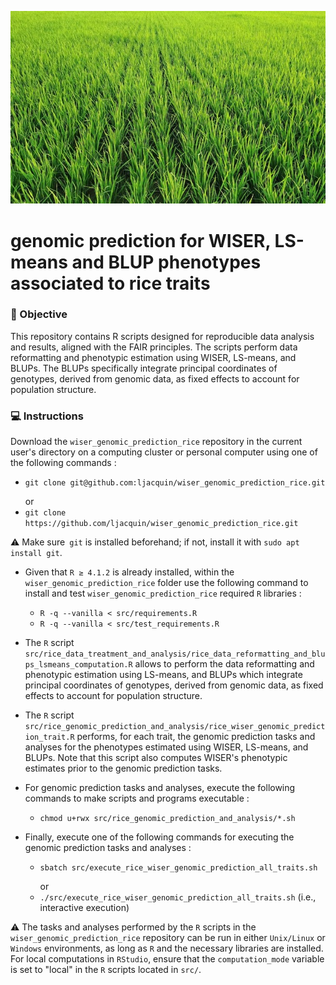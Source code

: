 [<img src="img/rice.jpg" width="600"/>]()

# genomic prediction for WISER, LS-means and BLUP phenotypes associated to rice traits

### 🎯 Objective

This repository contains R scripts designed for reproducible data analysis and results, aligned with the FAIR principles. The scripts perform data reformatting and phenotypic estimation using WISER, LS-means, and BLUPs. The BLUPs specifically integrate principal coordinates of genotypes, derived from genomic data, as fixed effects to account for population structure.

### 💻 Instructions

Download the ```wiser_genomic_prediction_rice``` repository in the current user's directory on a computing cluster or personal computer using one of the following commands :

  *  ```git clone git@github.com:ljacquin/wiser_genomic_prediction_rice.git``` <p> </p>
    or
  * ```git clone https://github.com/ljacquin/wiser_genomic_prediction_rice.git``` 
  <p> </p>
  
  ⚠️ Make sure``` git``` is installed beforehand; if not, install it with ```sudo apt install git```.
  <p> </p>

* Given that ```R ≥ 4.1.2``` is already installed, within the ```wiser_genomic_prediction_rice``` folder use the following command to install and test ```wiser_genomic_prediction_rice``` required ```R``` libraries : 

  * ```R -q --vanilla < src/requirements.R```
  * ```R -q --vanilla < src/test_requirements.R```
  <p> </p>
  
* The ```R``` script ```src/rice_data_treatment_and_analysis/rice_data_reformatting_and_blups_lsmeans_computation.R``` allows to perform the data reformatting and phenotypic estimation using LS-means, and BLUPs which integrate principal coordinates of genotypes, derived from genomic data, as fixed effects to account for population structure.

* The ```R``` script ```src/rice_genomic_prediction_and_analysis/rice_wiser_genomic_prediction_trait.R``` performs, for each trait, the genomic prediction tasks and analyses for the phenotypes estimated using WISER, LS-means, and BLUPs. Note that this script also computes WISER's phenotypic estimates prior to the genomic prediction tasks.

* For genomic prediction tasks and analyses, execute the following commands to make scripts and programs executable :

  *  ```chmod u+rwx src/rice_genomic_prediction_and_analysis/*.sh```
  <p> </p>

* Finally, execute one of the following commands for executing the genomic prediction tasks and analyses :

  *  ```sbatch src/execute_rice_wiser_genomic_prediction_all_traits.sh```<p> </p>
    or
  * ```./src/execute_rice_wiser_genomic_prediction_all_traits.sh``` (i.e., interactive execution)
  <p> </p>

⚠️ The tasks and analyses performed by the ```R``` scripts in the ```wiser_genomic_prediction_rice``` repository can be run in either ```Unix/Linux``` or ```Windows``` environments, as long as ```R``` and the necessary libraries are installed. For local computations in ```RStudio```, ensure that the ```computation_mode``` variable is set to "local" in the ```R``` scripts located in ```src/```.

